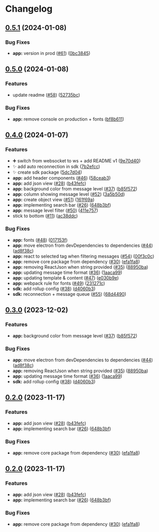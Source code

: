 # Changelog

## [0.5.1](https://github.com/FullStack-DevTool/FSDT/compare/app-v0.5.0...app-v0.5.1) (2024-01-08)


### Bug Fixes

* **app:** version in prod ([#61](https://github.com/FullStack-DevTool/FSDT/issues/61)) ([0bc3845](https://github.com/FullStack-DevTool/FSDT/commit/0bc38455a347bacbca9b10c39b2c6cd95bfc3305))

## [0.5.0](https://github.com/FullStack-DevTool/FSDT/compare/app-v0.4.0...app-v0.5.0) (2024-01-08)


### Features

* update readme ([#58](https://github.com/FullStack-DevTool/FSDT/issues/58)) ([52735bc](https://github.com/FullStack-DevTool/FSDT/commit/52735bcd4bdcd2c65ce4a54fa28a9b1d2c4b9b20))


### Bug Fixes

* **app:** remove console on production + fonts ([bf8b611](https://github.com/FullStack-DevTool/FSDT/commit/bf8b6111f67b3a81e6296f2706a09e1860f1e376))

## [0.4.0](https://github.com/FullStack-DevTool/FSDT/compare/app-v0.3.0...app-v0.4.0) (2024-01-07)


### Features

* :heavy_plus_sign: switch from websocket to ws + add README v1 ([9e70d40](https://github.com/FullStack-DevTool/FSDT/commit/9e70d40ce0ae81ec4cf17ce495c89a86d96d8749))
* :sparkles: add auto reconnection in sdk ([7b2efcc](https://github.com/FullStack-DevTool/FSDT/commit/7b2efcc093f1f72912138d479d832972a70793c7))
* :sparkles: create sdk package ([5dc7d04](https://github.com/FullStack-DevTool/FSDT/commit/5dc7d04be649ab126964575d3929a0a86ade7724))
* **app:** add header components ([#46](https://github.com/FullStack-DevTool/FSDT/issues/46)) ([58ceab3](https://github.com/FullStack-DevTool/FSDT/commit/58ceab3fdc2cdce77046d83029863f619eb4a872))
* **app:** add json view ([#28](https://github.com/FullStack-DevTool/FSDT/issues/28)) ([b43fefc](https://github.com/FullStack-DevTool/FSDT/commit/b43fefc11a9820e653c6299554075861fe980a81))
* **app:** background color from message level ([#37](https://github.com/FullStack-DevTool/FSDT/issues/37)) ([b85f572](https://github.com/FullStack-DevTool/FSDT/commit/b85f572665683e373288f8a18e965e1be03835d6))
* **app:** column showing message level ([#52](https://github.com/FullStack-DevTool/FSDT/issues/52)) ([3a5b50d](https://github.com/FullStack-DevTool/FSDT/commit/3a5b50d4a1f01f79a5fa5997764c68f7e00f4983))
* **app:** create object view ([#51](https://github.com/FullStack-DevTool/FSDT/issues/51)) ([161f69a](https://github.com/FullStack-DevTool/FSDT/commit/161f69af3ce07bb4068dc86e57f8c7305adf4abc))
* **app:** implementing search bar ([#26](https://github.com/FullStack-DevTool/FSDT/issues/26)) ([648b3bf](https://github.com/FullStack-DevTool/FSDT/commit/648b3bf7c404de1c43113321c11800b4706ab03a))
* **app:** message level filter ([#50](https://github.com/FullStack-DevTool/FSDT/issues/50)) ([411e757](https://github.com/FullStack-DevTool/FSDT/commit/411e7573a1cac946cfe0da81f15c83415f6ed7d6))
* stick to bottom ([#11](https://github.com/FullStack-DevTool/FSDT/issues/11)) ([ac38ddc](https://github.com/FullStack-DevTool/FSDT/commit/ac38ddc4a66e53a5cc65cafefb144ff354b7b101))


### Bug Fixes

* **app:** fonts ([#48](https://github.com/FullStack-DevTool/FSDT/issues/48)) ([017153f](https://github.com/FullStack-DevTool/FSDT/commit/017153ff74914e7290d0d2a78cafb5dd93dbbd69))
* **app:** move electron from devDependencies to dependencies ([#44](https://github.com/FullStack-DevTool/FSDT/issues/44)) ([ad8f38c](https://github.com/FullStack-DevTool/FSDT/commit/ad8f38c5a0a224b9284b194a2f24a716089a5ada))
* **app:** react to selected tag when filtering messages ([#54](https://github.com/FullStack-DevTool/FSDT/issues/54)) ([00f3c0c](https://github.com/FullStack-DevTool/FSDT/commit/00f3c0c80478af83f1341315d6a7d9427eea3b20))
* **app:** remove core package from dependency ([#30](https://github.com/FullStack-DevTool/FSDT/issues/30)) ([efa1fa8](https://github.com/FullStack-DevTool/FSDT/commit/efa1fa86b516e2f4fb7302e9809fc91802671962))
* **app:** removing ReactJson when string provided ([#35](https://github.com/FullStack-DevTool/FSDT/issues/35)) ([88950ba](https://github.com/FullStack-DevTool/FSDT/commit/88950baa175bc667ba9844d47227208a45716b90))
* **app:** updating message time format ([#36](https://github.com/FullStack-DevTool/FSDT/issues/36)) ([1aaca99](https://github.com/FullStack-DevTool/FSDT/commit/1aaca993d111a8b10f0711bca342eaa88b2f25a2))
* **app:** updating template & content ([#47](https://github.com/FullStack-DevTool/FSDT/issues/47)) ([e030b9e](https://github.com/FullStack-DevTool/FSDT/commit/e030b9e87b8d3ac57a18ca0d756b5cc246e43c12))
* **app:** webpack rule for fonts ([#49](https://github.com/FullStack-DevTool/FSDT/issues/49)) ([231271c](https://github.com/FullStack-DevTool/FSDT/commit/231271c094bbdc7061a161264f61e69774e0fa66))
* **sdk:** add rollup config ([#38](https://github.com/FullStack-DevTool/FSDT/issues/38)) ([d4060b3](https://github.com/FullStack-DevTool/FSDT/commit/d4060b3d534974312aea38b4ce01e710a5259860))
* **sdk:** reconnection + message queue ([#55](https://github.com/FullStack-DevTool/FSDT/issues/55)) ([68d4490](https://github.com/FullStack-DevTool/FSDT/commit/68d449081651893d376fb7799abb03e54b982016))

## [0.3.0](https://github.com/FullStack-DevTool/FSDT/compare/app-v0.2.0...app-v0.3.0) (2023-12-02)


### Features

* **app:** background color from message level ([#37](https://github.com/FullStack-DevTool/FSDT/issues/37)) ([b85f572](https://github.com/FullStack-DevTool/FSDT/commit/b85f572665683e373288f8a18e965e1be03835d6))


### Bug Fixes

* **app:** move electron from devDependencies to dependencies ([#44](https://github.com/FullStack-DevTool/FSDT/issues/44)) ([ad8f38c](https://github.com/FullStack-DevTool/FSDT/commit/ad8f38c5a0a224b9284b194a2f24a716089a5ada))
* **app:** removing ReactJson when string provided ([#35](https://github.com/FullStack-DevTool/FSDT/issues/35)) ([88950ba](https://github.com/FullStack-DevTool/FSDT/commit/88950baa175bc667ba9844d47227208a45716b90))
* **app:** updating message time format ([#36](https://github.com/FullStack-DevTool/FSDT/issues/36)) ([1aaca99](https://github.com/FullStack-DevTool/FSDT/commit/1aaca993d111a8b10f0711bca342eaa88b2f25a2))
* **sdk:** add rollup config ([#38](https://github.com/FullStack-DevTool/FSDT/issues/38)) ([d4060b3](https://github.com/FullStack-DevTool/FSDT/commit/d4060b3d534974312aea38b4ce01e710a5259860))

## [0.2.0](https://github.com/FullStack-DevTool/FSDT/compare/app-v0.1.0...app-v0.2.0) (2023-11-17)


### Features

* **app:** add json view ([#28](https://github.com/FullStack-DevTool/FSDT/issues/28)) ([b43fefc](https://github.com/FullStack-DevTool/FSDT/commit/b43fefc11a9820e653c6299554075861fe980a81))
* **app:** implementing search bar ([#26](https://github.com/FullStack-DevTool/FSDT/issues/26)) ([648b3bf](https://github.com/FullStack-DevTool/FSDT/commit/648b3bf7c404de1c43113321c11800b4706ab03a))


### Bug Fixes

* **app:** remove core package from dependency ([#30](https://github.com/FullStack-DevTool/FSDT/issues/30)) ([efa1fa8](https://github.com/FullStack-DevTool/FSDT/commit/efa1fa86b516e2f4fb7302e9809fc91802671962))

## [0.2.0](https://www.github.com/FullStack-DevTool/FSDT/compare/app-v0.1.0...app-v0.2.0) (2023-11-17)


### Features

* **app:** add json view ([#28](https://www.github.com/FullStack-DevTool/FSDT/issues/28)) ([b43fefc](https://www.github.com/FullStack-DevTool/FSDT/commit/b43fefc11a9820e653c6299554075861fe980a81))
* **app:** implementing search bar ([#26](https://www.github.com/FullStack-DevTool/FSDT/issues/26)) ([648b3bf](https://www.github.com/FullStack-DevTool/FSDT/commit/648b3bf7c404de1c43113321c11800b4706ab03a))


### Bug Fixes

* **app:** remove core package from dependency ([#30](https://www.github.com/FullStack-DevTool/FSDT/issues/30)) ([efa1fa8](https://www.github.com/FullStack-DevTool/FSDT/commit/efa1fa86b516e2f4fb7302e9809fc91802671962))
